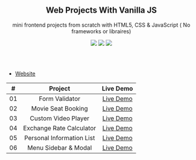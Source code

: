 <br/>


<h2 align="middle">Web Projects With Vanilla JS</h2>
<p align="middle">mini frontend projects from scratch with HTML5, CSS & JavaScript ( No frameworks or libraires) </p>
<p align="middle">
  <img src="https://img.shields.io/badge/language-html-red.svg?style=flat-square"/>
  <img src="https://img.shields.io/badge/language-css-blue.svg?style=flat-square"/>
  <img src="https://img.shields.io/badge/language-js-yellow.svg?style=flat-square"/>
</p>

<br/>
<br/>

- [Website](https://hwani-vanillajs.netlify.app/)


|  #  |            Project             | Live Demo |
| :-: | :----------------------------: | :-------: |
| 01  | Form Validator | [Live Demo](https://hwani-vanillajs.netlify.app/form-validator/)  |
| 02  | Movie Seat Booking | [Live Demo](https://hwani-vanillajs.netlify.app/movie-seat-booking/)  |
| 03  | Custom Video Player | [Live Demo](https://hwani-vanillajs.netlify.app/custom-video-player/)  |
| 04  | Exchange Rate Calculator | [Live Demo](https://hwani-vanillajs.netlify.app/exchange-rate-calculator/)  |
| 05  | Personal Information List | [Live Demo](https://hwani-vanillajs.netlify.app/personal-information-list/)  |
| 06  | Menu Sidebar & Modal | [Live Demo](https://hwani-vanillajs.netlify.app/menu-sidebar-modal/)  |




